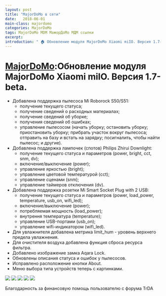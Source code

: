 ```yaml
---
layout: post
title: "MajorDoMo в сети"
date:   2018-06-01
main-class: majordomo
categories: MajorDoMo
tags: MajorDoMo MDM МажорДоМо МДМ ссылки
excerpt:
introduction: " 🏠 Обновление модуля MajorDoMo Xiaomi miIO. Версия 1.7-beta."
---
```


# [MajorDoMo][1]:Обновление модуля MajorDoMo Xiaomi miIO. Версия 1.7-beta.


* Добавлена поддержка пылесоса Mi Roborock S50/S51:
  - получение текущего статуса;
  - получение сведений о расходных материалах;
  - получение сведений об уборке;
  - получения сведений об ошибках;
  - управление пылесосом (начать уборку; остановить уборку; приостановить уборку; прибрать участок вокруг пылесоса; отправить на базу и встать на зарядку; посигналить, чтобы найти пылесос; и другие).
* Добавлена поддержка лампочек (спотов) Philips Zhirui Downlight:
  - получение текущего статуса и параметров (power, bright, cct, snm, dv);
  - включение/выключение (power);
  - управление яркостью (bright);
  - управление цветовой температурой (cct);
  - управление сценами (snm);
  - управление таймеров отключения (dv).
* Добавлена поддержка розетки Mi Smart Socket Plug with 2 USB:
  - получение текущего статуса и параметров (power, load_power, temperature, usb_on, wifi_led);
  - включение/выключение (power);
  - потребляемая мощность (load_power);
  - внутрення температура (temperature);
  - управление USB-портами (usb_on);
  - управление wifi-индикатором (wifi_led).
* Для увлажнителя добавлена метрика limit_hum - уровень верхнего предела увлажнения.
* Для очистителя воздуха добавлена функция сброса ресурса фильтра.
* Добавлено изображение замка Aqara Lock.
* Обновлены описания статуса и ошибок у пылесосов.
* Исправлено расположение кнопки About.
* Меню выбора типа устройств теперь с картинками.

![][2]
![][3]
![][4]
![][5]
![][6]


Благодарность за финансовую помощь пользователю с форума TrDA

[1]: http://majordomo.smartliving.ru/
[2]: /assets/image/mdm_milo_1.jpg
[3]: /assets/image/mdm_milo_2.jpg
[4]: /assets/image/mdm_milo_3.jpg
[5]: /assets/image/mdm_milo_4.jpg
[6]: /assets/image/mdm_milo_5.jpg



